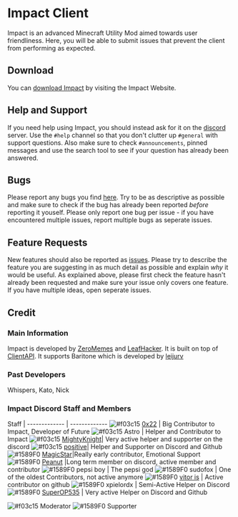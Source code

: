 # Impact Client

Impact is an advanced Minecraft Utility Mod aimed towards user friendliness.
Here, you will be able to submit issues that prevent the client from performing as expected.

## Download

You can [download Impact][download] by visiting the Impact Website.

## Help and Support

If you need help using Impact, you should instead ask for it on the [discord] server. Use the `#help` channel so that you don't clutter up `#general` with support questions. Also make sure to check `#announcements`, pinned messages and use the search tool to see if your question has already been answered.

## Bugs

Please report any bugs you find [here][issues]. Try to be as descriptive as possible and make sure to check if the bug has already been reported _before_ reporting it youself. Please only report one bug per issue - if you have encountered multiple issues, report multiple bugs as seperate issues.

## Feature Requests

New features should also be reported as [issues]. Please try to describe the feature you are suggesting in as much detail as possible and explain _why_ it would be useful. As explained above, please first check the feature hasn't already been requested and make sure your issue only covers one feature. If you have multiple ideas, open seperate issues.

## Credit

### Main Information 
   Impact is developed by [ZeroMemes] and [LeafHacker]. It is built on top of [ClientAPI].
   It supports Baritone which is developed by [leijurv]


### Past Developers
   Whispers, Kato, Nick
   
   
### Impact Discord Staff and Members

Staff         |
------------- | -------------
![#f03c15](https://placehold.it/15/f03c15/000000?text=+) [0x22] | Big Contributor to Impact, Developer of Future
![#f03c15](https://placehold.it/15/f03c15/000000?text=+) Astro | Helper and Contributor to Impact
![#f03c15](https://placehold.it/15/f03c15/000000?text=+) [MightyKnight]|  Very active helper and supporter on the discord
![#f03c15](https://placehold.it/15/f03c15/000000?text=+) [positive]| Helper and Supporter on Discord and Github
![#1589F0](https://placehold.it/15/1589F0/000000?text=+) [MagicStar]|Really early contributor, Emotional Support 
![#1589F0](https://placehold.it/15/1589F0/000000?text=+) [Peanut] |Long term member on discord, active member and contributor
![#1589F0](https://placehold.it/15/1589F0/000000?text=+) pepsi boy | The pepsi god
![#1589F0](https://placehold.it/15/1589F0/000000?text=+) sudofox | One of the oldest Contributors, not active anymore
![#1589F0](https://placehold.it/15/1589F0/000000?text=+) [vitor is] | Active contributor on github
![#1589F0](https://placehold.it/15/1589F0/000000?text=+) xpielordx | Semi-Active Helper on Discord
![#1589F0](https://placehold.it/15/1589F0/000000?text=+) [SuperOP535] | Very active Helper on Discord and Github

![#f03c15](https://placehold.it/15/f03c15/000000?text=+) Moderator
 ![#1589F0](https://placehold.it/15/1589F0/000000?text=+) Supporter

<!-- External links -->
[website]: https://impactdevelopment.github.io
[download]: https://impactdevelopment.github.io/#download
[discord]: https://discord.gg/YFhR2Ab

<!-- GitHub links -->
[issues]: https://github.com/ImpactDevelopment/ImpactClient/issues
[ClientAPI]: https://github.com/ImpactDevelopment/ClientAPI

<!-- Users -->
[ZeroMemes]: https://github.com/ZeroMemes
[LeafHacker]: https://github.com/LeafHacker
[leijurv]: https://github.com/leijurv

[Peanut]: https://github.com/zPeanut
[MagicStar]: https://github.com/MagicStarIsntGay
[vitor is]: https://github.com/VitorISs
[MightyKnight]: https://github.com/MightyKnight
[positive]: https://github.com/hugohindi
[0x22]: https://github.com/0-x-2-2
[SuperOP535]: https://github.com/SuperOP535
